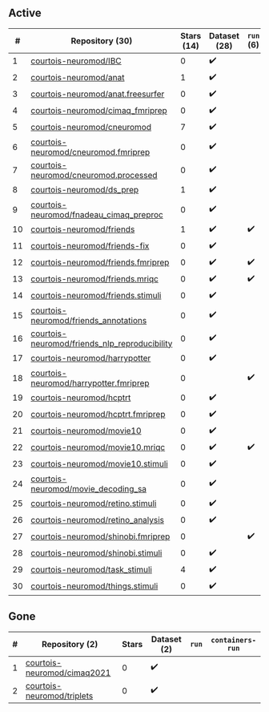 ## Active
| # | Repository (30) | Stars (14) | Dataset (28) | `run` (6) | `containers-run` (3) |
| --- | --- | --- | --- | --- | --- |
| 1 | [courtois-neuromod/IBC](https://github.com/courtois-neuromod/IBC) | 0 | :heavy_check_mark: |  |  |
| 2 | [courtois-neuromod/anat](https://github.com/courtois-neuromod/anat) | 1 | :heavy_check_mark: |  |  |
| 3 | [courtois-neuromod/anat.freesurfer](https://github.com/courtois-neuromod/anat.freesurfer) | 0 | :heavy_check_mark: |  |  |
| 4 | [courtois-neuromod/cimaq_fmriprep](https://github.com/courtois-neuromod/cimaq_fmriprep) | 0 | :heavy_check_mark: |  |  |
| 5 | [courtois-neuromod/cneuromod](https://github.com/courtois-neuromod/cneuromod) | 7 | :heavy_check_mark: |  |  |
| 6 | [courtois-neuromod/cneuromod.fmriprep](https://github.com/courtois-neuromod/cneuromod.fmriprep) | 0 | :heavy_check_mark: |  |  |
| 7 | [courtois-neuromod/cneuromod.processed](https://github.com/courtois-neuromod/cneuromod.processed) | 0 | :heavy_check_mark: |  |  |
| 8 | [courtois-neuromod/ds_prep](https://github.com/courtois-neuromod/ds_prep) | 1 | :heavy_check_mark: |  |  |
| 9 | [courtois-neuromod/fnadeau_cimaq_preproc](https://github.com/courtois-neuromod/fnadeau_cimaq_preproc) | 0 | :heavy_check_mark: |  |  |
| 10 | [courtois-neuromod/friends](https://github.com/courtois-neuromod/friends) | 1 | :heavy_check_mark: | :heavy_check_mark: |  |
| 11 | [courtois-neuromod/friends-fix](https://github.com/courtois-neuromod/friends-fix) | 0 | :heavy_check_mark: |  |  |
| 12 | [courtois-neuromod/friends.fmriprep](https://github.com/courtois-neuromod/friends.fmriprep) | 0 | :heavy_check_mark: | :heavy_check_mark: | :heavy_check_mark: |
| 13 | [courtois-neuromod/friends.mriqc](https://github.com/courtois-neuromod/friends.mriqc) | 0 | :heavy_check_mark: | :heavy_check_mark: | :heavy_check_mark: |
| 14 | [courtois-neuromod/friends.stimuli](https://github.com/courtois-neuromod/friends.stimuli) | 0 | :heavy_check_mark: |  |  |
| 15 | [courtois-neuromod/friends_annotations](https://github.com/courtois-neuromod/friends_annotations) | 0 | :heavy_check_mark: |  |  |
| 16 | [courtois-neuromod/friends_nlp_reproducibility](https://github.com/courtois-neuromod/friends_nlp_reproducibility) | 0 | :heavy_check_mark: |  |  |
| 17 | [courtois-neuromod/harrypotter](https://github.com/courtois-neuromod/harrypotter) | 0 | :heavy_check_mark: |  |  |
| 18 | [courtois-neuromod/harrypotter.fmriprep](https://github.com/courtois-neuromod/harrypotter.fmriprep) | 0 |  | :heavy_check_mark: |  |
| 19 | [courtois-neuromod/hcptrt](https://github.com/courtois-neuromod/hcptrt) | 0 | :heavy_check_mark: |  |  |
| 20 | [courtois-neuromod/hcptrt.fmriprep](https://github.com/courtois-neuromod/hcptrt.fmriprep) | 0 | :heavy_check_mark: |  |  |
| 21 | [courtois-neuromod/movie10](https://github.com/courtois-neuromod/movie10) | 0 | :heavy_check_mark: |  |  |
| 22 | [courtois-neuromod/movie10.mriqc](https://github.com/courtois-neuromod/movie10.mriqc) | 0 | :heavy_check_mark: | :heavy_check_mark: | :heavy_check_mark: |
| 23 | [courtois-neuromod/movie10.stimuli](https://github.com/courtois-neuromod/movie10.stimuli) | 0 | :heavy_check_mark: |  |  |
| 24 | [courtois-neuromod/movie_decoding_sa](https://github.com/courtois-neuromod/movie_decoding_sa) | 0 | :heavy_check_mark: |  |  |
| 25 | [courtois-neuromod/retino.stimuli](https://github.com/courtois-neuromod/retino.stimuli) | 0 | :heavy_check_mark: |  |  |
| 26 | [courtois-neuromod/retino_analysis](https://github.com/courtois-neuromod/retino_analysis) | 0 | :heavy_check_mark: |  |  |
| 27 | [courtois-neuromod/shinobi.fmriprep](https://github.com/courtois-neuromod/shinobi.fmriprep) | 0 |  | :heavy_check_mark: |  |
| 28 | [courtois-neuromod/shinobi.stimuli](https://github.com/courtois-neuromod/shinobi.stimuli) | 0 | :heavy_check_mark: |  |  |
| 29 | [courtois-neuromod/task_stimuli](https://github.com/courtois-neuromod/task_stimuli) | 4 | :heavy_check_mark: |  |  |
| 30 | [courtois-neuromod/things.stimuli](https://github.com/courtois-neuromod/things.stimuli) | 0 | :heavy_check_mark: |  |  |

## Gone
| # | Repository (2) | Stars | Dataset (2) | `run` | `containers-run` |
| --- | --- | --- | --- | --- | --- |
| 1 | [courtois-neuromod/cimaq2021](https://github.com/courtois-neuromod/cimaq2021) | 0 | :heavy_check_mark: |  |  |
| 2 | [courtois-neuromod/triplets](https://github.com/courtois-neuromod/triplets) | 0 | :heavy_check_mark: |  |  |
